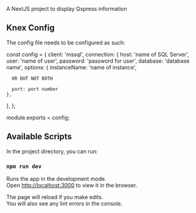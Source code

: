 A NextJS project to display Qxpress information

## Knex Config

The config file needs to be configured as such:

const config = {
client: 'mssql',
connection: {
host: 'name of SQL Server',
user: 'name of user',
password: 'password for user',
database: 'database name',
options: {
instanceName: 'name of instance',

      OR BUT NOT BOTH

      port: port number
    },

},
};

module.exports = config;

## Available Scripts

In the project directory, you can run:

### `npm run dev`

Runs the app in the development mode.<br />
Open [http://localhost:3000](http://localhost:3000) to view it in the browser.

The page will reload if you make edits.<br />
You will also see any lint errors in the console.
